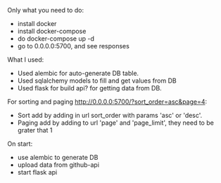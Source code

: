 Only what you need to do:

- install docker
- install docker-compose
- do docker-compose up -d
- go to 0.0.0.0:5700, and see responses

What I used:
 - Used alembic for auto-generate DB table.
 - Used sqlalchemy models to fill and get values from DB
 - Used flask for build api? for getting data from DB.
    
For sorting and paging http://0.0.0.0:5700/?sort_order=asc&page=4:
 - Sort add by adding in url sort_order with params 'asc' or 'desc'.
 - Paging add by adding to url 'page' and  'page_limit', they need to be grater that 1
 
On start:
 - use alembic to generate DB
 - upload data from github-api
 - start flask api 